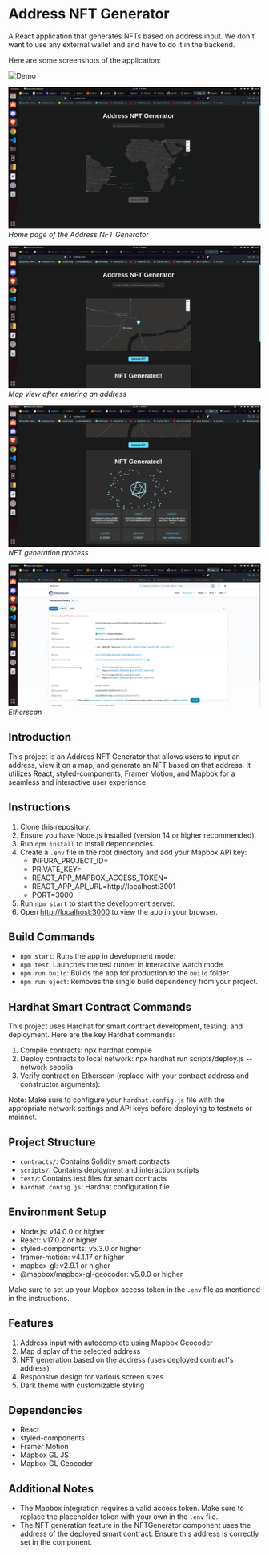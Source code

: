 # Address NFT Generator

A React application that generates NFTs based on address input. We don't want to use any external wallet and and have to do it in the backend.

Here are some screenshots of the application:


![Demo](https://drive.google.com/drive/folders/1Wx7Kyq9nDbRz3aaWjF77IkkGdDRFg72l)

![Home Page](./frontend/public/screenshot1.png)
*Home page of the Address NFT Generator*

![Map View](./frontend/public/screenshot2.png)
*Map view after entering an address*

![NFT Generation](./frontend/public/screenshot3.png)
*NFT generation process*

![Etherscan](./frontend/public/screenshot4.png)
*Etherscan*


## Introduction

This project is an Address NFT Generator that allows users to input an address, view it on a map, and generate an NFT based on that address. It utilizes React, styled-components, Framer Motion, and Mapbox for a seamless and interactive user experience.

## Instructions

1. Clone this repository.
2. Ensure you have Node.js installed (version 14 or higher recommended).
3. Run `npm install` to install dependencies.
4. Create a `.env` file in the root directory and add your Mapbox API key:
    - INFURA_PROJECT_ID=
    - PRIVATE_KEY=
    - REACT_APP_MAPBOX_ACCESS_TOKEN=
    - REACT_APP_API_URL=http://localhost:3001
    - PORT=3000
5. Run `npm start` to start the development server.
6. Open [http://localhost:3000](http://localhost:3000) to view the app in your browser.

## Build Commands

- `npm start`: Runs the app in development mode.
- `npm test`: Launches the test runner in interactive watch mode.
- `npm run build`: Builds the app for production to the `build` folder.
- `npm run eject`: Removes the single build dependency from your project.

## Hardhat Smart Contract Commands

This project uses Hardhat for smart contract development, testing, and deployment. Here are the key Hardhat commands:

1. Compile contracts:
    npx hardhat compile
2. Deploy contracts to local network:
    npx hardhat run scripts/deploy.js --network sepolia
3. Verify contract on Etherscan (replace with your contract address and constructor arguments):

Note: Make sure to configure your `hardhat.config.js` file with the appropriate network settings and API keys before deploying to testnets or mainnet.

## Project Structure

- `contracts/`: Contains Solidity smart contracts
- `scripts/`: Contains deployment and interaction scripts
- `test/`: Contains test files for smart contracts
- `hardhat.config.js`: Hardhat configuration file

## Environment Setup

- Node.js: v14.0.0 or higher
- React: v17.0.2 or higher
- styled-components: v5.3.0 or higher
- framer-motion: v4.1.17 or higher
- mapbox-gl: v2.9.1 or higher
- @mapbox/mapbox-gl-geocoder: v5.0.0 or higher

Make sure to set up your Mapbox access token in the `.env` file as mentioned in the instructions.

## Features

1. Address input with autocomplete using Mapbox Geocoder
2. Map display of the selected address
3. NFT generation based on the address (uses deployed contract's address)
4. Responsive design for various screen sizes
5. Dark theme with customizable styling

## Dependencies

- React
- styled-components
- Framer Motion
- Mapbox GL JS
- Mapbox GL Geocoder

## Additional Notes

- The Mapbox integration requires a valid access token. Make sure to replace the placeholder token with your own in the `.env` file.
- The NFT generation feature in the NFTGenerator component uses the address of the deployed smart contract. Ensure this address is correctly set in the component.
